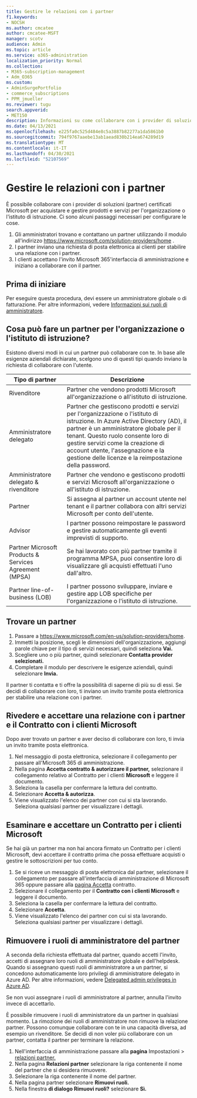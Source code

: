 ```yaml
---
title: Gestire le relazioni con i partner
f1.keywords:
- NOCSH
ms.author: cmcatee
author: cmcatee-MSFT
manager: scotv
audience: Admin
ms.topic: article
ms.service: o365-administration
localization_priority: Normal
ms.collection:
- M365-subscription-management
- Adm_O365
ms.custom:
- AdminSurgePortfolio
- commerce_subscriptions
- PPM_jmueller
ms.reviewer: tugu
search.appverid:
- MET150
description: Informazioni su come collaborare con i provider di soluzioni (partner) certificati Microsoft per acquistare e gestire prodotti e servizi per l'organizzazione o l'istituto di istruzione.
ms.date: 04/13/2021
ms.openlocfilehash: e225fa0c525d484e8c5a3887b82277a1da5861b0
ms.sourcegitcommit: 794f9767aaebe13ab1aead830b214ea674289d19
ms.translationtype: MT
ms.contentlocale: it-IT
ms.lasthandoff: 04/30/2021
ms.locfileid: "52107569"
---
```

# <a name="manage-partner-relationships"></a>Gestire le relazioni con i partner

È possibile collaborare con i provider di soluzioni (partner) certificati Microsoft per acquistare e gestire prodotti e servizi per l'organizzazione o l'istituto di istruzione. Ci sono alcuni passaggi necessari per configurare le cose.

1. Gli amministratori trovano e contattano un partner utilizzando il modulo all'indirizzo <a href="https://www.microsoft.com/solution-providers/home" target="_blank">https://www.microsoft.com/solution-providers/home</a> .
2. I partner inviano una richiesta di posta elettronica ai clienti per stabilire una relazione con i partner.
3. I clienti accettano l'invito Microsoft 365'interfaccia di amministrazione e iniziano a collaborare con il partner.

## <a name="before-you-begin"></a>Prima di iniziare

Per eseguire questa procedura, devi essere un amministratore globale o di fatturazione. Per altre informazioni, vedere [Informazioni sui ruoli di amministratore](../admin/add-users/about-admin-roles.md).

## <a name="what-can-a-partner-do-for-my-organization-or-school"></a>Cosa può fare un partner per l'organizzazione o l'istituto di istruzione?

Esistono diversi modi in cui un partner può collaborare con te. In base alle esigenze aziendali dichiarate, scelgono uno di questi tipi quando inviano la richiesta di collaborare con l'utente.

| Tipo di partner | Descrizione |
| ------ | ------------------- |
| Rivenditore | Partner che vendono prodotti Microsoft all'organizzazione o all'istituto di istruzione. |
| Amministratore delegato | Partner che gestiscono prodotti e servizi per l'organizzazione o l'istituto di istruzione. In Azure Active Directory (AD), il partner è un amministratore globale per il tenant. Questo ruolo consente loro di gestire servizi come la creazione di account utente, l'assegnazione e la gestione delle licenze e la reimpostazione della password. |
| Amministratore delegato & rivenditore | Partner che vendono e gestiscono prodotti e servizi Microsoft all'organizzazione o all'istituto di istruzione. |
| Partner | Si assegna al partner un account utente nel tenant e il partner collabora con altri servizi Microsoft per conto dell'utente. |
| Advisor | I partner possono reimpostare le password e gestire automaticamente gli eventi imprevisti di supporto. |
| Partner Microsoft Products & Services Agreement (MPSA) | Se hai lavorato con più partner tramite il programma MPSA, puoi consentire loro di visualizzare gli acquisti effettuati l'uno dall'altro. |
| Partner line-of-business (LOB) | I partner possono sviluppare, inviare e gestire app LOB specifiche per l'organizzazione o l'istituto di istruzione. |

## <a name="find-a-partner"></a>Trovare un partner

1. Passare a <a href="https://www.microsoft.com/en-us/solution-providers/home" target="_blank">https://www.microsoft.com/en-us/solution-providers/home</a>.
2. Immetti la posizione, scegli le dimensioni dell'organizzazione, aggiungi parole chiave per il tipo di servizi necessari, quindi seleziona **Vai.**
3. Scegliere uno o più partner, quindi selezionare **Contatta provider selezionati.**
4. Completare il modulo per descrivere le esigenze aziendali, quindi selezionare **Invia.**

Il partner ti contatta e ti offre la possibilità di saperne di più su di essi. Se decidi di collaborare con loro, ti inviano un invito tramite posta elettronica per stabilire una relazione con i partner.

## <a name="review-and-accept-a-partner-relationship-and-microsoft-customer-agreement"></a>Rivedere e accettare una relazione con i partner e il Contratto con i clienti Microsoft

Dopo aver trovato un partner e aver deciso di collaborare con loro, ti invia un invito tramite posta elettronica.

1. Nel messaggio di posta elettronica, selezionare il collegamento per passare all'Microsoft 365 di amministrazione.
2. Nella pagina **Accetta contratto & autorizzare il partner,** selezionare il collegamento relativo al Contratto per i clienti **Microsoft** e leggere il documento.
3. Seleziona la casella per confermare la lettura del contratto.
4. Selezionare **Accetta & autorizza**.
5. Viene visualizzato l'elenco dei partner con cui si sta lavorando. Seleziona qualsiasi partner per visualizzare i dettagli.

## <a name="review-and-accept-a-microsoft-customer-agreement"></a>Esaminare e accettare un Contratto per i clienti Microsoft

Se hai già un partner ma non hai ancora firmato un Contratto per i clienti Microsoft, devi accettare il contratto prima che possa effettuare acquisti o gestire le sottoscrizioni per tuo conto.

1. Se si riceve un messaggio di posta elettronica dal partner, selezionare il collegamento per passare all'interfaccia di amministrazione di Microsoft 365 oppure passare alla <a href="https://go.microsoft.com/fwlink/?linkid=2116573" target="_blank">pagina Accetta</a> contratto.
2. Selezionare il collegamento per il **Contratto con i clienti Microsoft** e leggere il documento.
3. Seleziona la casella per confermare la lettura del contratto.
4. Selezionare **Accetta**.
5. Viene visualizzato l'elenco dei partner con cui si sta lavorando. Seleziona qualsiasi partner per visualizzare i dettagli.

## <a name="remove-partner-admin-roles"></a>Rimuovere i ruoli di amministratore del partner

A seconda della richiesta effettuata dal partner, quando accetti l'invito, accetti di assegnare loro ruoli di amministratore globale e dell'helpdesk. Quando si assegnano questi ruoli di amministratore a un partner, si concedono automaticamente loro privilegi di amministratore delegato in Azure AD. Per altre informazioni, vedere [Delegated admin privileges in Azure AD](/partner-center/customers_revoke_admin_privileges#delegated-admin-privileges-in-azure-ad).

Se non vuoi assegnare i ruoli di amministratore al partner, annulla l'invito invece di accettarlo.

È possibile rimuovere i ruoli di amministratore da un partner in qualsiasi momento. La rimozione dei ruoli di amministratore non rimuove la relazione partner. Possono comunque collaborare con te in una capacità diversa, ad esempio un rivenditore. Se decidi di non voler più collaborare con un partner, contatta il partner per terminare la relazione.

1. Nell'interfaccia di amministrazione passare alla **pagina** Impostazioni  >  <a href="https://go.microsoft.com/fwlink/p/?linkid=2074649" target="_blank">relazioni partner.</a>
2. Nella pagina **Relazioni partner** selezionare la riga contenente il nome del partner che si desidera rimuovere.
3. Selezionare la riga contenente il nome del partner.
4. Nella pagina partner selezionare **Rimuovi ruoli.**
5. Nella finestra **di dialogo Rimuovi ruoli?** selezionare **Sì.**
